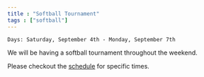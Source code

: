 ```yaml
---
title : "Softball Tournament"
tags : ["softball"]
---
```



`Days: Saturday, September 4th - Monday, September 7th`

We will be having a softball tournament throughout the weekend. 

Please checkout the [schedule](https://www.earlparkfestival.com/schedule) for specific times.